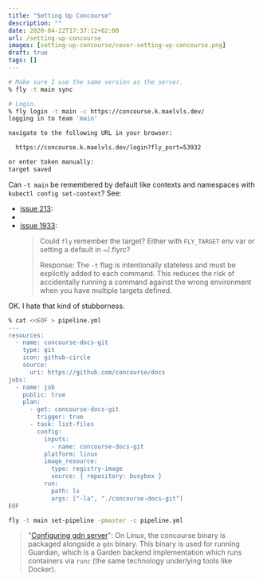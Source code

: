 ```yaml
---
title: "Setting Up Concourse"
description: ""
date: 2020-04-22T17:37:12+02:00
url: /setting-up-concourse
images: [setting-up-concourse/cover-setting-up-concourse.png]
draft: true
tags: []
---
```


```sh
# Make sure I use the same version as the server.
% fly -t main sync

# Login.
% fly login -t main -c https://concourse.k.maelvls.dev/
logging in to team 'main'

navigate to the following URL in your browser:

  https://concourse.k.maelvls.dev/login?fly_port=53932

or enter token manually:
target saved
```

Can `-t main` be remembered by default like contexts and namespaces with
`kubectl config set-context`? See:
- [issue 213](https://github.com/concourse/fly/issues/213):
-
- [issue 1933](https://github.com/concourse/concourse/issues/1933):
  > Could `fly` remember the target? Either with `FLY_TARGET` env var or
  > setting a default in ~/.flyrc?
  >
  > Response: The `-t` flag is intentionally stateless and must be
  > explicitly added to each command. This reduces the risk of accidentally
  > running a command against the wrong environment when you have multiple
  > targets defined.

OK. I hate that kind of stubborness.

```sh
% cat <<EOF > pipeline.yml
---
resources:
  - name: concourse-docs-git
    type: git
    icon: github-circle
    source:
      uri: https://github.com/concourse/docs
jobs:
  - name: job
    public: true
    plan:
      - get: concourse-docs-git
        trigger: true
      - task: list-files
        config:
          inputs:
            - name: concourse-docs-git
          platform: linux
          image_resource:
            type: registry-image
            source: { repository: busybox }
          run:
            path: ls
            args: ["-la", "./concourse-docs-git"]
EOF
```

```sh
fly -t main set-pipeline -pmaster -c pipeline.yml
```

> "[Configuring gdn
> server](https://concourse-ci.org/concourse-worker.html#configuring-gdn-server)":
> On Linux, the concourse binary is packaged alongside a `gdn` binary. This
> binary is used for running Guardian, which is a Garden backend
> implementation which runs containers via `runc` (the same technology
> underlying tools like Docker).
